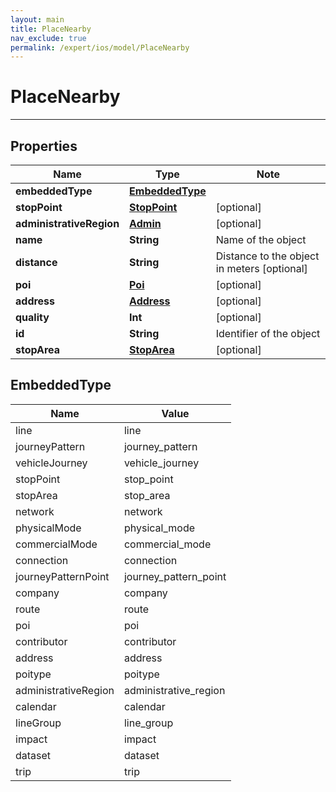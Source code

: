 ```yaml
---
layout: main
title: PlaceNearby
nav_exclude: true
permalink: /expert/ios/model/PlaceNearby
---
```


# PlaceNearby

---

## Properties

Name | Type | Note
---- | ---- | ----
**embeddedType** | [**EmbeddedType**](#EmbeddedType)
**stopPoint** | [**StopPoint**](StopPoint.md) | [optional] 
**administrativeRegion** | [**Admin**](Admin.md) | [optional] 
**name** | **String** | Name of the object 
**distance** | **String** | Distance to the object in meters [optional] 
**poi** | [**Poi**](Poi.md) | [optional] 
**address** | [**Address**](Address.md) | [optional] 
**quality** | **Int** | [optional] 
**id** | **String** | Identifier of the object 
**stopArea** | [**StopArea**](StopArea.md) | [optional] 

## EmbeddedType

Name | Value
---- | -----
line | line
journeyPattern | journey_pattern
vehicleJourney | vehicle_journey
stopPoint | stop_point
stopArea | stop_area
network | network
physicalMode | physical_mode
commercialMode | commercial_mode
connection | connection
journeyPatternPoint | journey_pattern_point
company | company
route | route
poi | poi
contributor | contributor
address | address
poitype | poitype
administrativeRegion | administrative_region
calendar | calendar
lineGroup | line_group
impact | impact
dataset | dataset
trip | trip

